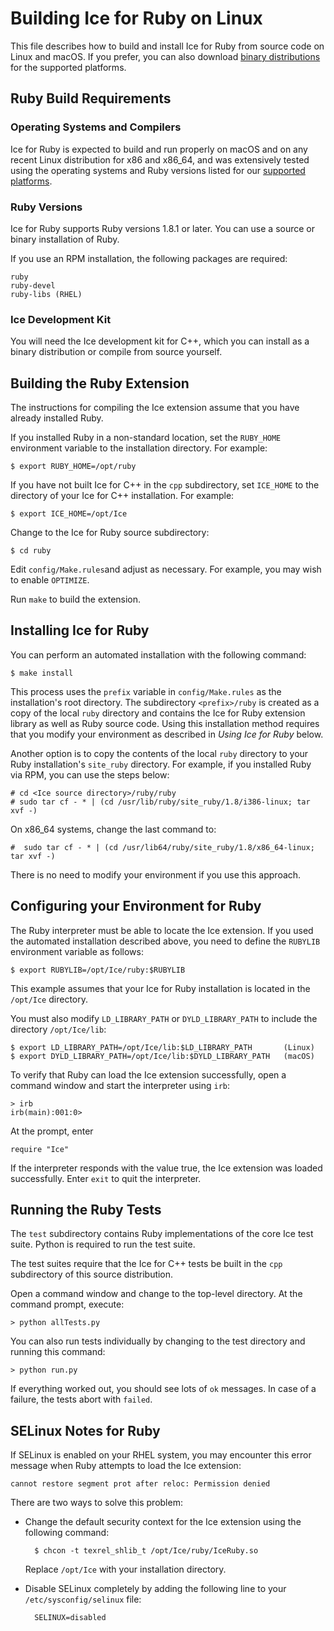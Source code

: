 # Building Ice for Ruby on Linux

This file describes how to build and install Ice for Ruby from source code on
Linux and macOS. If you prefer, you can also download [binary distributions][1]
for the supported platforms.

## Ruby Build Requirements

### Operating Systems and Compilers

Ice for Ruby is expected to build and run properly on macOS and on any recent
Linux distribution for x86 and x86_64, and was extensively tested using the
operating systems and Ruby versions listed for our [supported platforms][2].

### Ruby Versions

Ice for Ruby supports Ruby versions 1.8.1 or later. You can use a source or
binary installation of Ruby.

If you use an RPM installation, the following packages are required:

    ruby
    ruby-devel
    ruby-libs (RHEL)

### Ice Development Kit

You will need the Ice development kit for C++, which you can install as a binary
distribution or compile from source yourself.

## Building the Ruby Extension

The instructions for compiling the Ice extension assume that you have already
installed Ruby.

If you installed Ruby in a non-standard location, set the `RUBY_HOME`
environment variable to the installation directory. For example:

    $ export RUBY_HOME=/opt/ruby

If you have not built Ice for C++ in the `cpp` subdirectory, set `ICE_HOME`
to the directory of your Ice for C++ installation. For example:

    $ export ICE_HOME=/opt/Ice

Change to the Ice for Ruby source subdirectory:

    $ cd ruby

Edit `config/Make.rules`and adjust as necessary. For example, you may wish to
enable `OPTIMIZE`.

Run `make` to build the extension.

## Installing Ice for Ruby

You can perform an automated installation with the following command:

    $ make install

This process uses the `prefix` variable in `config/Make.rules` as the
installation's root directory. The subdirectory `<prefix>/ruby` is created as a
copy of the local `ruby` directory and contains the Ice for Ruby extension
library as well as Ruby source code. Using this installation method requires
that you modify your environment as described in *Using Ice for Ruby* below.

Another option is to copy the contents of the local `ruby` directory to your
Ruby installation's `site_ruby` directory. For example, if you installed Ruby
via RPM, you can use the steps below:

    # cd <Ice source directory>/ruby/ruby
    # sudo tar cf - * | (cd /usr/lib/ruby/site_ruby/1.8/i386-linux; tar xvf -)

On x86_64 systems, change the last command to:

    #  sudo tar cf - * | (cd /usr/lib64/ruby/site_ruby/1.8/x86_64-linux; tar xvf -)

There is no need to modify your environment if you use this approach.

## Configuring your Environment for Ruby

The Ruby interpreter must be able to locate the Ice extension. If you used the
automated installation described above, you need to define the `RUBYLIB`
environment variable as follows:

    $ export RUBYLIB=/opt/Ice/ruby:$RUBYLIB

This example assumes that your Ice for Ruby installation is located in the
`/opt/Ice` directory.

You must also modify `LD_LIBRARY_PATH` or `DYLD_LIBRARY_PATH` to include the
directory `/opt/Ice/lib`:

    $ export LD_LIBRARY_PATH=/opt/Ice/lib:$LD_LIBRARY_PATH       (Linux)
    $ export DYLD_LIBRARY_PATH=/opt/Ice/lib:$DYLD_LIBRARY_PATH   (macOS)

To verify that Ruby can load the Ice extension successfully, open a command
window and start the interpreter using `irb`:

    > irb
    irb(main):001:0>

At the prompt, enter

    require "Ice"

If the interpreter responds with the value true, the Ice extension was loaded
successfully. Enter `exit` to quit the interpreter.

## Running the Ruby Tests

The `test` subdirectory contains Ruby implementations of the core Ice test
suite. Python is required to run the test suite.

The test suites require that the Ice for C++ tests be built in the `cpp`
subdirectory of this source distribution.

Open a command window and change to the top-level directory. At the command
prompt, execute:

    > python allTests.py

You can also run tests individually by changing to the test directory and
running this command:

    > python run.py

If everything worked out, you should see lots of `ok` messages. In case of a
failure, the tests abort with `failed`.

## SELinux Notes for Ruby

If SELinux is enabled on your RHEL system, you may encounter this error message
when Ruby attempts to load the Ice extension:

    cannot restore segment prot after reloc: Permission denied

There are two ways to solve this problem:

- Change the default security context for the Ice extension using the following
command:

        $ chcon -t texrel_shlib_t /opt/Ice/ruby/IceRuby.so

    Replace `/opt/Ice` with your installation directory.

- Disable SELinux completely by adding the following line to your
`/etc/sysconfig/selinux` file:

        SELINUX=disabled

[1]: https://zeroc.com/download.html
[2]: https://doc.zeroc.com/display/Ice36/Supported+Platforms+for+Ice+3.6.3
